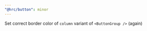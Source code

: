 ```yaml
---
"@hrc/button": minor
---
```


Set correct border color of `column` variant of `<ButtonGroup />` (again)
